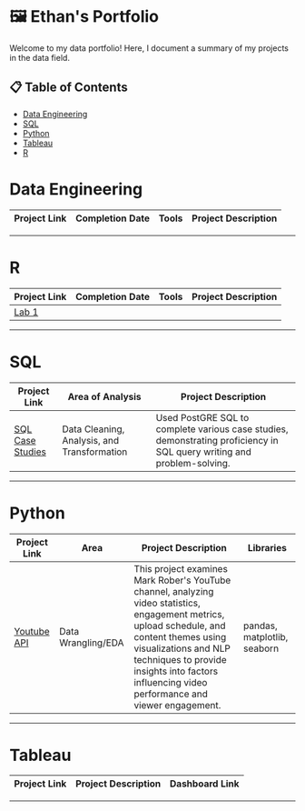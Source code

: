 # 🖼️ Ethan's Portfolio

Welcome to my data portfolio! Here, I document a summary of my projects in the data field.

## 📋 Table of Contents
- [Data Engineering](#data-engineering)
- [SQL](#sql)
- [Python](#python)
- [Tableau](#tableau)
- [R](#R)

# Data Engineering

| Project Link | Completion Date | Tools | Project Description | 
|---|---|---|---|


***

# R

| Project Link | Completion Date | Tools | Project Description | 
|---|---|---|---|
| [Lab 1](https://github.com/ethantsaox/Lab-1) |


***

# SQL

| Project Link | Area of Analysis | Project Description | 
|---|---|---|
| [SQL Case Studies](https://github.com/ethantsaox/8-Week-SQL-Challenge) | Data Cleaning, Analysis, and Transformation | Used PostGRE SQL to complete various case studies, demonstrating proficiency in SQL query writing and problem-solving.

***

# Python

| Project Link | Area | Project Description | Libraries |    
|---|---|---|---|
| [Youtube API](https://github.com/ethantsaox/Youtube-API) | Data Wrangling/EDA | This project examines Mark Rober's YouTube channel, analyzing video statistics, engagement metrics, upload schedule, and content themes using visualizations and NLP techniques to provide insights into factors influencing video performance and viewer engagement. | pandas, matplotlib, seaborn


***

# Tableau

| Project Link | Project Description | Dashboard Link |
|---|---|---|


***
